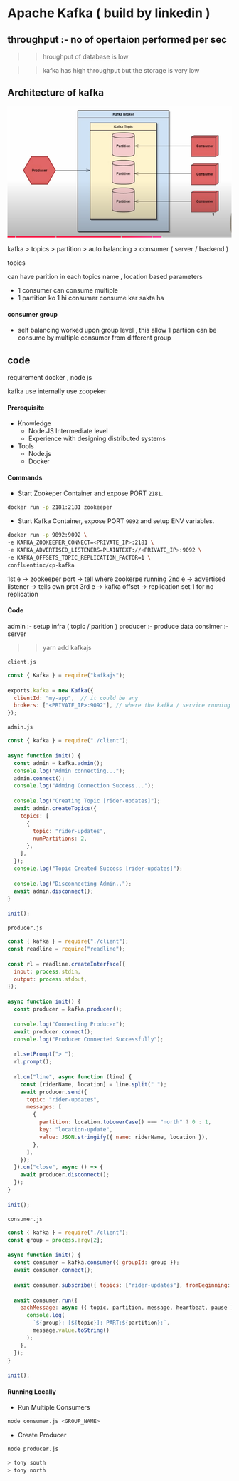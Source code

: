 #                         Apache Kafka ( build by linkedin )

## throughput :- no of opertaion performed per sec

>> hroughput of database is low

>> kafka has high throughput but the storage is very low

## Architecture of kafka
![alt text](./assests/Screenshot%20from%202024-12-28%2007-25-46.png)

kafka > topics > partition > auto balancing > consumer ( server / backend )

topics

can have parition in each topics
name , location based parameters

* 1 consumer can consume multiple
* 1 partition ko 1 hi consumer consume kar sakta ha

#### consumer group
* self balancing worked upon group level , this allow 1 partiion can be consume by multiple consumer from different group

## code
requirement 
docker , node js

kafka use internally use zoopeker 

#### Prerequisite
- Knowledge
  - Node.JS Intermediate level
  - Experience with designing distributed systems
- Tools
  - Node.js
  - Docker

#### Commands
- Start Zookeper Container and expose PORT `2181`.
```bash
docker run -p 2181:2181 zookeeper
```
- Start Kafka Container, expose PORT `9092` and setup ENV variables.

```bash
docker run -p 9092:9092 \
-e KAFKA_ZOOKEEPER_CONNECT=<PRIVATE_IP>:2181 \
-e KAFKA_ADVERTISED_LISTENERS=PLAINTEXT://<PRIVATE_IP>:9092 \ 
-e KAFKA_OFFSETS_TOPIC_REPLICATION_FACTOR=1 \
confluentinc/cp-kafka
```
1st e -> zookeeper port -> tell where zookerpe running
2nd e -> advertised listener -> tells own prot
3rd e -> kafka offset -> replication set 1 for no replication


#### Code
admin :- setup infra ( topic / parition )
producer :- produce data
consimer :- server

>> yarn add kafkajs

`client.js`
```js
const { Kafka } = require("kafkajs");

exports.kafka = new Kafka({
  clientId: "my-app",  // it could be any
  brokers: ["<PRIVATE_IP>:9092"], // where the kafka / service running  ( can have multiple brokers )
});

```
`admin.js`
```js
const { kafka } = require("./client");

async function init() {
  const admin = kafka.admin();
  console.log("Admin connecting...");
  admin.connect();
  console.log("Adming Connection Success...");

  console.log("Creating Topic [rider-updates]");
  await admin.createTopics({
    topics: [
      {
        topic: "rider-updates",
        numPartitions: 2,
      },
    ],
  });
  console.log("Topic Created Success [rider-updates]");

  console.log("Disconnecting Admin..");
  await admin.disconnect();
}

init();
```
`producer.js`
```js
const { kafka } = require("./client");
const readline = require("readline");

const rl = readline.createInterface({
  input: process.stdin,
  output: process.stdout,
});

async function init() {
  const producer = kafka.producer();

  console.log("Connecting Producer");
  await producer.connect();
  console.log("Producer Connected Successfully");

  rl.setPrompt("> ");
  rl.prompt();

  rl.on("line", async function (line) {
    const [riderName, location] = line.split(" ");
    await producer.send({
      topic: "rider-updates",
      messages: [
        {
          partition: location.toLowerCase() === "north" ? 0 : 1,
          key: "location-update",
          value: JSON.stringify({ name: riderName, location }),
        },
      ],
    });
  }).on("close", async () => {
    await producer.disconnect();
  });
}

init();
```
`consumer.js`
```js
const { kafka } = require("./client");
const group = process.argv[2];

async function init() {
  const consumer = kafka.consumer({ groupId: group });
  await consumer.connect();

  await consumer.subscribe({ topics: ["rider-updates"], fromBeginning: true });

  await consumer.run({
    eachMessage: async ({ topic, partition, message, heartbeat, pause }) => {
      console.log(
        `${group}: [${topic}]: PART:${partition}:`,
        message.value.toString()
      );
    },
  });
}

init();
```
#### Running Locally
- Run Multiple Consumers
```bash
node consumer.js <GROUP_NAME>
```
- Create Producer
```bash
node producer.js
```
```bash
> tony south
> tony north
```


